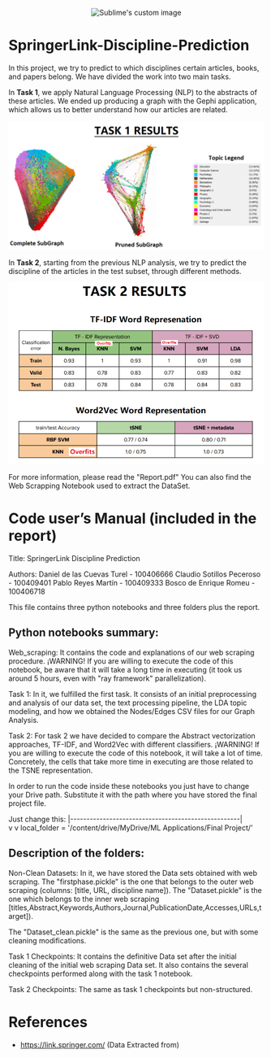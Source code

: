 
<p align="center">
  <img src="https://imgr.search.brave.com/hxFls3wUsjG3x2OhDpytyNlC3LY1OSA2mN7IwcOTWfA/fit/698/200/ce/1/aHR0cDovL3MzLmFt/YXpvbmF3cy5jb20v/bGliYXBwcy9hY2Nv/dW50cy80MjM1My9p/bWFnZXMvU3ByaW5n/ZXJMaW5rLmpwZw" alt="Sublime's custom image"/>
</p>

# SpringerLink-Discipline-Prediction
In this project, we try to predict to which disciplines certain articles, books, and papers belong.  We have divided the work into two main tasks.  

In <b>Task 1</b>, we apply Natural Language Processing (NLP) to the abstracts of these articles. 
We ended up producing a graph with the Gephi application, which allows us to better understand how our articles are related.  

![alt-txt](https://github.com/claudio-sotillos/SpringerLink-Discipline-Prediction/blob/main/imgs/t1_r.png?raw=true)

In <b>Task 2</b>, starting from the previous NLP analysis, we try to predict the discipline of the articles in the test subset, through different methods.  

![alt-txt](https://github.com/claudio-sotillos/SpringerLink-Discipline-Prediction/blob/main/imgs/t2_r.png?raw=true)

For more information, please read the "Report.pdf"
You can also find the Web Scrapping Notebook used to extract the DataSet.






# Code user’s Manual (included in the report)


Title:  SpringerLink Discipline Prediction

Authors:
Daniel de las Cuevas Turel - 100406666
Claudio Sotillos Peceroso -  100409401
Pablo Reyes Martín -  100409333
Bosco de Enrique Romeu - 100406718


This file contains three python notebooks and three folders plus the report. 

## Python notebooks summary:

 Web_scraping: It contains the code and explanations of our web scraping procedure.  ¡WARNING! If you are willing to execute the code of this notebook, be aware that it will take a long time in executing (it took us around 5 hours, even with "ray framework" parallelization).

Task 1: In it, we fulfilled the first task. It consists of an initial preprocessing and analysis of our data set, the text processing pipeline, the LDA topic modeling, and how we obtained the Nodes/Edges CSV files for our Graph Analysis. 

Task 2: For task 2 we have decided to compare the Abstract vectorization approaches, TF-IDF, and Word2Vec with different classifiers. ¡WARNING! If you are willing to execute the code of this notebook, it will take a lot of time. Concretely, the cells that take more time in executing are those related to the TSNE representation.
 
In order to run the code inside these notebooks you just have to change your Drive path. 
Substitute it with the path where you have stored the final project file.

Just change this:  |----------------------------------------------------|             
		     v				                     v
      local_folder = '/content/drive/MyDrive/ML Applications/Final Project/'

## Description of the folders:

Non-Clean Datasets: In it, we have stored the Data sets obtained with web scraping. The "firstphase.pickle" is the one that belongs to the outer web scraping (columns: [title, URL, discipline name]). The "Dataset.pickle" is the one which belongs to the inner web scraping  	  	 [titles,Abstract,Keywords,Authors,Journal,PublicationDate,Accesses,URLs,target]).

The "Dataset_clean.pickle" is the same as the previous one, but with some cleaning modifications. 

Task 1 Checkpoints: It contains the definitive Data set after the initial cleaning of the initial web scraping Data set. It also contains the several checkpoints performed along with the task 1 notebook.

Task 2 Checkpoints: The same as task 1 checkpoints but non-structured.


# References
- https://link.springer.com/ (Data Extracted from)
